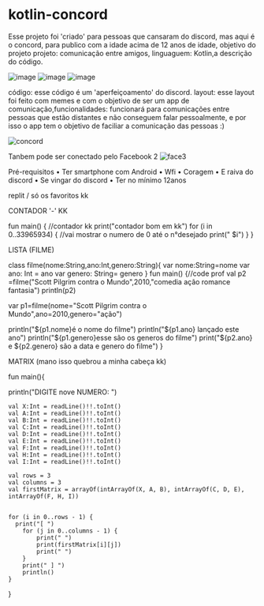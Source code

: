 # kotlin-concord
Esse projeto foi 'criado' para pessoas que cansaram do discord, mas aqui é o concord, para publico com a idade acima de 12 anos de idade, objetivo do projeto
projeto: comunicação entre amigos, linguaguem: Kotlin,a descrição do código.

![image](https://user-images.githubusercontent.com/108557012/176979285-e1f7dce6-3cd4-4f86-afac-a3b15402531e.png)
![image](https://user-images.githubusercontent.com/108557012/176979249-ea78eee2-ce90-4ba9-b983-17f716e72936.png)
![image](https://user-images.githubusercontent.com/108557012/176979337-f67cca82-43f2-4b1c-92ed-d67c0a530f82.png)


código: esse código é um 'aperfeiçoamento' do discord.
layout: esse layout foi feito com memes e com o objetivo de ser um app de comunicação,funcionalidades: funcionará para comunicações entre pessoas que estão distantes e não conseguem falar pessoalmente, e por isso o app tem o objetivo de faciliar a comunicação das pessoas :)

![concord](https://user-images.githubusercontent.com/108557012/176978942-0c049b1a-c869-47bf-b630-be706d4c3cbf.png)

Tanbem pode ser conectado pelo Facebook 2
![face3](https://user-images.githubusercontent.com/108557012/176978934-68b70c83-7322-4dc5-b3ab-0038be78cddc.png)



Pré-requisitos
•	Ter smartphone com Android
•	Wfi
•	Coragem
•	E raiva do discord
•	Se vingar do discord
•	Ter no mínimo 12anos

replit / só os favoritos kk

CONTADOR '-' KK

fun main() {   //contador kk
    print("contador bom em kk")
    for (i in 0..33965934) { //vai mostrar o numero de 0 até o n°desejado
        print(" $i")
    }
}

LISTA (FILME)

  class filme(nome:String,ano:Int,genero:String){
var nome:String=nome 
var ano: Int = ano
var genero: String= genero
  }
fun main() {//code prof
    val p2 =filme("Scott Pilgrim contra o Mundo",2010,"comedia ação romance fantasia")
    println(p2)
    


var p1=filme(nome="Scott Pilgrim contra o Mundo",ano=2010,genero="ação")

  println("${p1.nome}é o nome do filme")
  println("${p1.ano} lançado este ano")
  println("${p1.genero}esse são os generos do filme")
print("${p2.ano} e ${p2.genero} são a data e genero do filme")
}

MATRIX (mano isso quebrou a minha cabeça kk)



fun main(){
   
  println("DIGITE nove NUMERO: ")
  
    val X:Int = readLine()!!.toInt()
    val A:Int = readLine()!!.toInt()
    val B:Int = readLine()!!.toInt()
    val C:Int = readLine()!!.toInt()
    val D:Int = readLine()!!.toInt()
    val E:Int = readLine()!!.toInt()
    val F:Int = readLine()!!.toInt()
    val H:Int = readLine()!!.toInt()
    val I:Int = readLine()!!.toInt()
  
    val rows = 3
    val columns = 3
    val firstMatrix = arrayOf(intArrayOf(X, A, B), intArrayOf(C, D, E), intArrayOf(F, H, I))
    
    
    for (i in 0..rows - 1) {
      print("[ ") 
        for (j in 0..columns - 1) {
            print(" ") 
            print(firstMatrix[i][j])
            print(" ")
        }
        print(" ] ") 
        println()
    }

   
}
